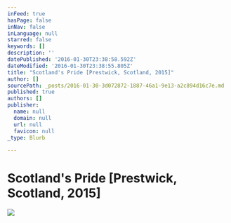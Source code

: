 ```yaml
---
inFeed: true
hasPage: false
inNav: false
inLanguage: null
starred: false
keywords: []
description: ''
datePublished: '2016-01-30T23:38:58.592Z'
dateModified: '2016-01-30T23:38:55.805Z'
title: "Scotland's Pride [Prestwick, Scotland, 2015]"
author: []
sourcePath: _posts/2016-01-30-3d072872-1887-46a1-9e13-a2c894d16c7e.md
published: true
authors: []
publisher:
  name: null
  domain: null
  url: null
  favicon: null
_type: Blurb

---
```

# Scotland's Pride \[Prestwick, Scotland, 2015\]
![](https://the-grid-user-content.s3-us-west-2.amazonaws.com/1967f09a-e497-4bc5-bc30-4db0eff70630.JPG)